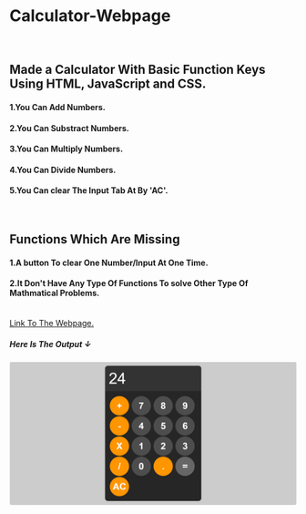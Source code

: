 <h1>Calculator-Webpage</h1>
<br/>
<h2>Made a Calculator With Basic Function Keys Using HTML, JavaScript and CSS.</h2>
<h4>1.You Can Add Numbers.</h4>
<h4>2.You Can Substract Numbers.</h4>
<h4>3.You Can Multiply Numbers. </h4>
<h4>4.You Can Divide Numbers.</h4>
<h4>5.You Can clear The Input Tab At By 'AC'.</h4>
<br/>
<h2>Functions Which Are Missing</h2>
<h4>1.A button To clear One Number/Input At One Time.</h4>
<h4>2.It Don't Have Any Type Of Functions To solve Other Type Of Mathmatical Problems.</h4>
<br/>
<a href="https://jadhavsau777.github.io/Calculator-Webpage/">Link To The Webpage.</a>
<br/>
<h5>Here Is The Output	&darr;</h5>

<img src="img/Screenshot 2024-06-20 120133.png" alt="Image Showing How It Looks On Browser">
